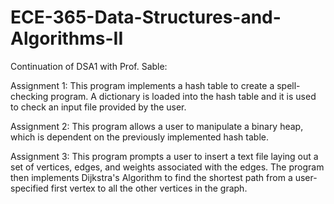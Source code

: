 # ECE-365-Data-Structures-and-Algorithms-II
Continuation of DSA1 with Prof. Sable:

Assignment 1: This program implements a hash table to create a spell-checking program.  A dictionary is loaded into the hash table and it is used to check an input file provided by the user. 

Assignment 2: This program allows a user to manipulate a binary heap, which is dependent on the previously implemented hash table. 

Assignment 3: This program prompts a user to insert a text file laying out a set of vertices, edges, and weights associated with the edges.  The program then implements Dijkstra's Algorithm to find the shortest path from a user-specified first vertex to all the other vertices in the graph.
